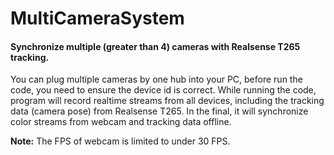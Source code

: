 # MultiCameraSystem
#### Synchronize multiple (greater than 4) cameras with Realsense T265 tracking.

You can plug multiple cameras by one hub into your PC, before run the code, 
you need to ensure the device id is correct. While running the code, 
program will record realtime streams from all devices, including the tracking
data (camera pose) from Realsense T265. In the final, it will synchronize
color streams from webcam and tracking data offline.

**Note:** The FPS of webcam is limited to under 30 FPS.